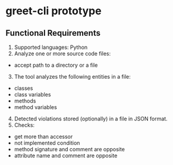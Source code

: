# greet-cli prototype

## Functional Requirements

1. Supported languages: Python
2. Analyze one or more source code files:

-   accept path to a directory or a file

3. The tool analyzes the following entities in a file:

-   classes
-   class variables
-   methods
-   method variables

4. Detected violations stored (optionally) in a file in JSON format.
5. Checks:

-   get more than accessor
-   not implemented condition
-   method signature and comment are opposite
-   attribute name and comment are opposite
